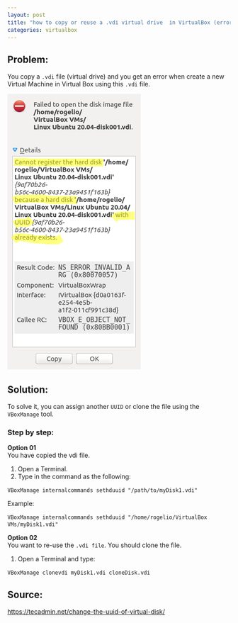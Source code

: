 ```yaml
---
layout: post
title: "how to copy or reuse a .vdi virtual drive  in VirtualBox (error: UUID already exists)"
categories: virtualbox
---
```


## Problem: 

You copy a `.vdi` file (virtual drive) and you get an error when create a new Virtual Machine in Virtual Box using this `.vdi` file.

![2021-11-17-error-Screenshot](https://raw.githubusercontent.com/rogelioprieto/linux-tips/master/_posts/images_posts/2021-11-17-error-Screenshot.png)

## Solution:
To solve it, you can assign another `UUID` or clone the file using the `VBoxManage` tool.

### Step by step:

**Option 01**\
You have copied the vdi file.
1. Open a Terminal.  
2. Type in the command as the following:  
```
VBoxManage internalcommands sethduuid "/path/to/myDisk1.vdi"
```
Example:
```
VBoxManage internalcommands sethduuid "/home/rogelio/VirtualBox VMs/myDisk1.vdi"
```

**Option 02**\
You want to re-use the `.vdi file`. You should clone the file.
1. Open a Terminal and type:
```
VBoxManage clonevdi myDisk1.vdi cloneDisk.vdi
```


## Source:
<https://tecadmin.net/change-the-uuid-of-virtual-disk/>  
